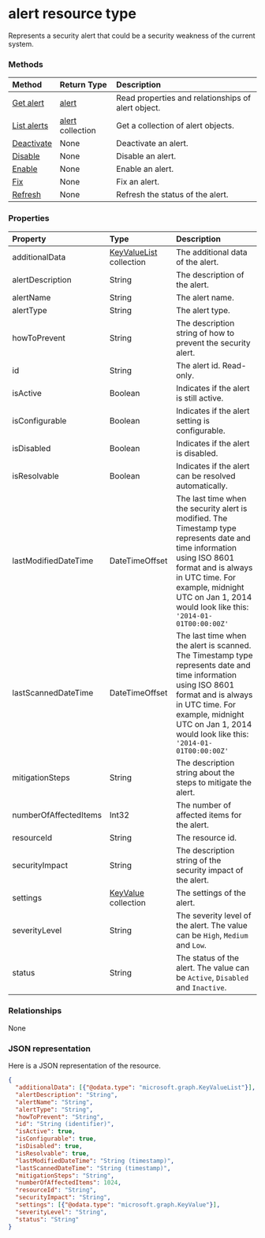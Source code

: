 # alert resource type
Represents a security alert that could be a security weakness of the current system. 

### Methods

| Method		   | Return Type	|Description|
|:---------------|:--------|:----------|
|[Get alert](../api/alert_get.md) | [alert](alert.md) |Read properties and relationships of alert object.|
|[List alerts](../api/resource_list_alerts.md) |[alert](alert.md) collection| Get a collection of alert objects.|
|[Deactivate](../api/alert_deactivate.md)|None|Deactivate an alert.|
|[Disable](../api/alert_disable.md)|None|Disable an alert.|
|[Enable](../api/alert_enable.md)|None|Enable an alert.|
|[Fix](../api/alert_fix.md)|None|Fix an alert.|
|[Refresh](../api/alert_refresh.md)|None|Refresh the status of the alert.|


### Properties
| Property	   | Type	|Description|
|:---------------|:--------|:----------|
|additionalData|[KeyValueList](keyvaluelist.md) collection|The additional data of the alert.|
|alertDescription|String|The description of the alert.|
|alertName|String|The alert name.|
|alertType|String|The alert type.|
|howToPrevent|String|The description string of how to prevent the security alert.|
|id|String| The alert id. Read-only.|
|isActive|Boolean|Indicates if the alert is still active.|
|isConfigurable|Boolean|Indicates if the alert setting is configurable.|
|isDisabled|Boolean|Indicates if the alert is disabled.|
|isResolvable|Boolean|Indicates if the alert can be resolved automatically.|
|lastModifiedDateTime|DateTimeOffset|The last time when the security alert is modified. The Timestamp type represents date and time information using ISO 8601 format and is always in UTC time. For example, midnight UTC on Jan 1, 2014 would look like this: `'2014-01-01T00:00:00Z'`|
|lastScannedDateTime|DateTimeOffset|The last time when the alert is scanned. The Timestamp type represents date and time information using ISO 8601 format and is always in UTC time. For example, midnight UTC on Jan 1, 2014 would look like this: `'2014-01-01T00:00:00Z'`|
|mitigationSteps|String|The description string about the steps to mitigate the alert.|
|numberOfAffectedItems|Int32|The number of affected items for the alert.|
|resourceId|String|The resource id.|
|securityImpact|String|The description string of the security impact of the alert.|
|settings|[KeyValue](keyvalue.md) collection|The settings of the alert.|
|severityLevel|String|The severity level of the alert. The value can be ``High``, ``Medium`` and ``Low``.|
|status|String|The status of the alert. The value can be ``Active``, ``Disabled`` and ``Inactive``.|

### Relationships
None


### JSON representation

Here is a JSON representation of the resource.

<!-- {
  "blockType": "resource",
  "optionalProperties": [

  ],
  "@odata.type": "microsoft.graph.alert"
}-->

```json
{
  "additionalData": [{"@odata.type": "microsoft.graph.KeyValueList"}],
  "alertDescription": "String",
  "alertName": "String",
  "alertType": "String",
  "howToPrevent": "String",
  "id": "String (identifier)",
  "isActive": true,
  "isConfigurable": true,
  "isDisabled": true,
  "isResolvable": true,
  "lastModifiedDateTime": "String (timestamp)",
  "lastScannedDateTime": "String (timestamp)",
  "mitigationSteps": "String",
  "numberOfAffectedItems": 1024,
  "resourceId": "String",
  "securityImpact": "String",
  "settings": [{"@odata.type": "microsoft.graph.KeyValue"}],
  "severityLevel": "String",
  "status": "String"
}

```

<!-- uuid: 8fcb5dbc-d5aa-4681-8e31-b001d5168d79
2015-10-25 14:57:30 UTC -->
<!-- {
  "type": "#page.annotation",
  "description": "alert resource",
  "keywords": "",
  "section": "documentation",
  "tocPath": ""
}-->